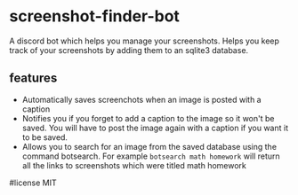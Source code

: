 # screenshot-finder-bot
A discord bot which helps you manage your screenshots.
Helps you keep track of your screenshots by adding them to an sqlite3 database.

## features
- Automatically saves screenchots when an image is posted with a caption
- Notifies you if you forget to add a caption to the image so it won't be saved. You will have to post the image again with a caption if you want it to be saved.
- Allows you to search for an image from the saved database using the command botsearch. For example ` botsearch math homework ` will return all the links to screenshots which were titled math homework

#license
MIT


